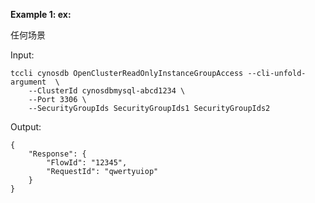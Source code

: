**Example 1: ex:**

任何场景

Input: 

```
tccli cynosdb OpenClusterReadOnlyInstanceGroupAccess --cli-unfold-argument  \
    --ClusterId cynosdbmysql-abcd1234 \
    --Port 3306 \
    --SecurityGroupIds SecurityGroupIds1 SecurityGroupIds2
```

Output: 
```
{
    "Response": {
        "FlowId": "12345",
        "RequestId": "qwertyuiop"
    }
}
```

